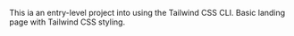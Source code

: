 This ia an entry-level project into using the Tailwind CSS CLI. Basic landing page with Tailwind CSS styling.
